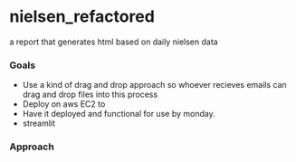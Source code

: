 # nielsen_refactored
 a report that generates html based on daily nielsen data



### Goals

- Use a kind of drag and drop approach so whoever recieves emails can drag and drop files into this process
- Deploy on aws EC2 to
- Have it deployed and functional for use by monday. 
- streamlit


### Approach